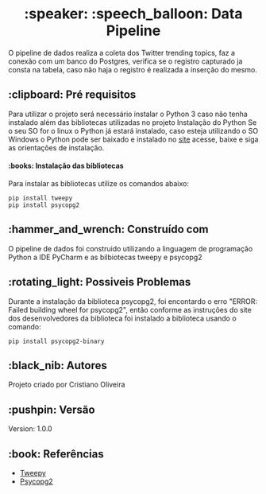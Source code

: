   <h1 align='center'>:speaker: :speech_balloon: Data Pipeline</h1>
O pipeline de dados realiza a coleta dos Twitter trending topics, faz a conexão com um banco do Postgres, verifica se o registro
capturado ja consta na tabela, caso não haja o registro é realizada a inserção do mesmo.

  <h2>:clipboard: Pré requisitos</h2>
Para utilizar o projeto será necessário instalar o Python 3 caso não tenha instalado além das bibliotecas utilizadas no projeto
Instalação do Python
Se o seu SO for o linux o Python já estará instalado, caso esteja utilizando o SO Windows o Python pode ser baixado e instalado no <a href="https://www.python.org/downloads/windows/">site</a> acesse, baixe e siga as orientações de instalação.

  <h4>:books: Instalação das bibliotecas</h4>
Para instalar as bibliotecas utilize os comandos abaixo:

```
pip install tweepy
pip install psycopg2
```

  <h2>:hammer_and_wrench: Construído com</h2>
O pipeline de dados foi construido utilizando a linguagem de programação Python a IDE PyCharm e as bilbiotecas tweepy e psycopg2

  <h2>:rotating_light: Possiveis Problemas</h2>
  Durante a instalação da biblioteca psycopg2, foi encontardo o erro "<a style='red'>ERROR: Failed building wheel for psycopg2"</a>, então conforme as instruções
  do site dos desenvolvedores da biblioteca foi instalado a biblioteca usando o comando:
  
```
pip install psycopg2-binary
```

  <h2>:black_nib: Autores</h2>
Projeto criado por Cristiano Oliveira

  <h2>:pushpin: Versão</h2>
Version: 1.0.0

 <h2>:book: Referências</h2>
 <ul>
<li><a href="https://docs.tweepy.org/en/stable/">Tweepy</a></li>
<li><a href="https://www.psycopg.org/docs/">Psycopg2</a></li>
  </ul>


